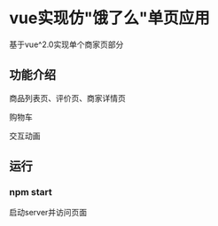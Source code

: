 # vue实现仿"饿了么"单页应用

基于vue^2.0实现单个商家页部分

## 功能介绍

商品列表页、评价页、商家详情页

购物车

交互动画

## 运行

### npm start

启动server并访问页面
